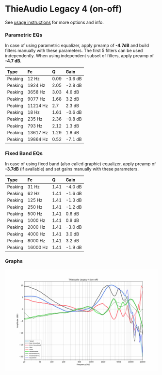 # ThieAudio Legacy 4 (on-off)
See [usage instructions](https://github.com/jaakkopasanen/AutoEq#usage) for more options and info.

### Parametric EQs
In case of using parametric equalizer, apply preamp of **-4.7dB** and build filters manually
with these parameters. The first 5 filters can be used independently.
When using independent subset of filters, apply preamp of **-4.7 dB**.

| Type    | Fc       |    Q | Gain    |
|:--------|:---------|:-----|:--------|
| Peaking | 12 Hz    | 0.09 | -3.6 dB |
| Peaking | 1924 Hz  | 2.05 | -2.8 dB |
| Peaking | 3658 Hz  | 3.03 | 4.6 dB  |
| Peaking | 9077 Hz  | 1.68 | 3.2 dB  |
| Peaking | 11214 Hz | 2.7  | 2.3 dB  |
| Peaking | 18 Hz    | 1.61 | -0.6 dB |
| Peaking | 235 Hz   | 2.36 | -0.8 dB |
| Peaking | 793 Hz   | 2.12 | 1.3 dB  |
| Peaking | 13617 Hz | 1.29 | 1.8 dB  |
| Peaking | 19864 Hz | 0.52 | -7.1 dB |

### Fixed Band EQs
In case of using fixed band (also called graphic) equalizer, apply preamp of **-3.7dB**
(if available) and set gains manually with these parameters.

| Type    | Fc       |    Q | Gain    |
|:--------|:---------|:-----|:--------|
| Peaking | 31 Hz    | 1.41 | -4.0 dB |
| Peaking | 62 Hz    | 1.41 | -1.6 dB |
| Peaking | 125 Hz   | 1.41 | -1.3 dB |
| Peaking | 250 Hz   | 1.41 | -1.2 dB |
| Peaking | 500 Hz   | 1.41 | 0.6 dB  |
| Peaking | 1000 Hz  | 1.41 | 0.9 dB  |
| Peaking | 2000 Hz  | 1.41 | -3.0 dB |
| Peaking | 4000 Hz  | 1.41 | 3.0 dB  |
| Peaking | 8000 Hz  | 1.41 | 3.2 dB  |
| Peaking | 16000 Hz | 1.41 | -1.9 dB |

### Graphs
![](./ThieAudio%20Legacy%204%20(on-off).png)